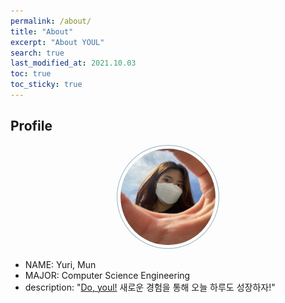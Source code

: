 ```yaml
---
permalink: /about/
title: "About"
excerpt: "About YOUL"
search: true
last_modified_at: 2021.10.03
toc: true
toc_sticky: true
---
```

## Profile
<center><img src="../assets/images/youl.jpg" width="30%" height="30%" style="
border: 1px solid #93b3b7;
boarder-radius: 50%;
padding: 5px;
-moz-border-radius: 50%;
-khtml-border-radius: 50%;
-webkit-border-radius: 50%;
"></center>

* NAME: Yuri, Mun
* MAJOR: Computer Science Engineering
* description: "<u>Do, youl!</u> 새로운 경험을 통해 오늘 하루도 성장하자!"